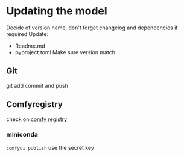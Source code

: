 # Updating the model

Decide of version name, don't forget changelog and dependencies if required
Update:
- Readme.md
- pyproject.toml
Make sure version match

## Git
git add commit and push

## Comfyregistry
check on [comfy registry](https://docs.comfy.org/registry/publishing)

### miniconda
```comfyui publish``` use the secret key